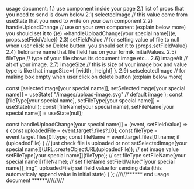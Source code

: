 usage document:
1.) use <UploadSystem /> component inside your page
2.) list of props that you need to send is down below
2.1) selectedImage // this value come from useState that you need to write on your own component
2.2) handleUploadChange // use on your own component (explain below more) you should set it to {(e) =>handleUploadChange[your special name]](e, props.setFieldValue)}
2.3) setFieldValue // for setting value of file to null when user click on Delete button. you should set it to {props.setFieldValue}
2.4) fieldname   name that file field has on your formik initialValues.
2.5) fileType // type of your file shows its document image etc...
2.6) imageAlt // alt of your image.
2.7) imageSize // this is size of your image box and value type is like that imageSize={ [width , height] }.
2.9) setselectedImage // for making box empty when user click on delete button (explain below more)

const [selectedImage[your special name]], setSelectedImage[your special name]] = useState(
 "/images/upload-image.svg" // default image
);
const [fileType[your special name], setFileType[your special name]] = useState(null);
const [fileName[your special name], setFileName[your special name]] = useState(null);

const handleUploadChange[your special name]] = (event, setFieldValue) => {
 const uploadedFile = event.target?.files?.[0];
 const fileType = event.target.files[0].type;
 const fileName = event.target.files[0].name;
 if (uploadedFile) { // just check file is uploaded or not
  setSelectedImage[your special name]](URL.createObjectURL(uploadedFile)); // set image value
  setFileType[your special name]](fileType); // set fileType
  setFileName[your special name]](fileName); // set fileName
  setFieldValue("[your special name]]_img", uploadedFile); set field value for sending data (this automaticaly append value in initial state)
 }
};
//////****** end usage document ******/////////
